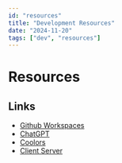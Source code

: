 ```yaml
---
id: "resources"
title: "Development Resources"
date: "2024-11-20"
tags: ["dev", "resources"]
---
```


# Resources

## Links

- [Github Workspaces](https://copilot-workspace.githubnext.com/)
- [ChatGPT](https://chatgpt.com/)
- [Coolors](https://coolors.co/)
- [Client Server](http://localhost:5173/)

